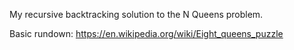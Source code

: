 My recursive backtracking solution to the N Queens problem.

Basic rundown: https://en.wikipedia.org/wiki/Eight_queens_puzzle
